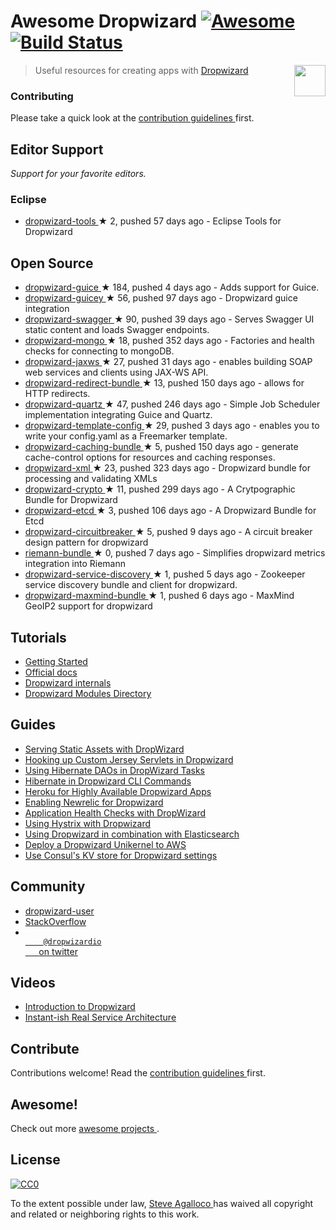 <h1>
 Awesome Dropwizard
 <a href="https://github.com/sindresorhus/awesome">
  <img alt="Awesome" src="https://cdn.rawgit.com/sindresorhus/awesome/d7305f38d29fed78fa85652e3a63e154dd8e8829/media/badge.svg"/>
 </a>
 <a href="https://travis-ci.org/stve/awesome-dropwizard">
  <img alt="Build Status" src="https://img.shields.io/travis/stve/awesome-dropwizard.svg"/>
 </a>
</h1>
<p>
 <a href="http://www.dropwizard.io">
  <img align="right" src="https://cdn.rawgit.com/stve/awesome-dropwizard/master/dropwizard-hat.png" width="50"/>
 </a>
</p>
<blockquote>
 <p>
  Useful resources for creating apps with
  <a href="http://www.dropwizard.io">
   Dropwizard
  </a>
 </p>
</blockquote>
<h3>
 Contributing
</h3>
<p>
 Please take a quick look at the
 <a href=".github/CONTRIBUTING.md">
  contribution guidelines
 </a>
 first.
</p>
<h2>
 Editor Support
</h2>
<p>
 <em>
  Support for your favorite editors.
 </em>
</p>
<h3>
 Eclipse
</h3>
<ul>
 <li>
  <a href="https://github.com/Tasktop/dropwizard-tools">
   dropwizard-tools
  </a>
  <span>
   &#9733 2, pushed 57 days ago
  </span>
  - Eclipse Tools for Dropwizard
 </li>
</ul>
<h2>
 Open Source
</h2>
<ul>
 <li>
  <a href="https://github.com/HubSpot/dropwizard-guice">
   dropwizard-guice
  </a>
  <span>
   &#9733 184, pushed 4 days ago
  </span>
  - Adds support for Guice.
 </li>
 <li>
  <a href="https://github.com/xvik/dropwizard-guicey">
   dropwizard-guicey
  </a>
  <span>
   &#9733 56, pushed 97 days ago
  </span>
  - Dropwizard guice integration
 </li>
 <li>
  <a href="https://github.com/federecio/dropwizard-swagger">
   dropwizard-swagger
  </a>
  <span>
   &#9733 90, pushed 39 days ago
  </span>
  - Serves Swagger UI static content and loads Swagger endpoints.
 </li>
 <li>
  <a href="https://github.com/eeb/dropwizard-mongo">
   dropwizard-mongo
  </a>
  <span>
   &#9733 18, pushed 352 days ago
  </span>
  - Factories and health checks for connecting to mongoDB.
 </li>
 <li>
  <a href="https://github.com/roskart/dropwizard-jaxws">
   dropwizard-jaxws
  </a>
  <span>
   &#9733 27, pushed 31 days ago
  </span>
  - enables building SOAP web services and clients using JAX-WS API.
 </li>
 <li>
  <a href="https://github.com/bazaarvoice/dropwizard-redirect-bundle">
   dropwizard-redirect-bundle
  </a>
  <span>
   &#9733 13, pushed 150 days ago
  </span>
  - allows for HTTP redirects.
 </li>
 <li>
  <a href="https://github.com/jaredstehler/dropwizard-quartz">
   dropwizard-quartz
  </a>
  <span>
   &#9733 47, pushed 246 days ago
  </span>
  - Simple Job Scheduler implementation integrating Guice and Quartz.
 </li>
 <li>
  <a href="https://github.com/tkrille/dropwizard-template-config">
   dropwizard-template-config
  </a>
  <span>
   &#9733 29, pushed 3 days ago
  </span>
  - enables you to write your config.yaml as a Freemarker template.
 </li>
 <li>
  <a href="https://github.com/bazaarvoice/dropwizard-caching-bundle">
   dropwizard-caching-bundle
  </a>
  <span>
   &#9733 5, pushed 150 days ago
  </span>
  - generate cache-control options for resources and caching responses.
 </li>
 <li>
  <a href="https://github.com/yunspace/dropwizard-xml">
   dropwizard-xml
  </a>
  <span>
   &#9733 23, pushed 323 days ago
  </span>
  - Dropwizard bundle for processing and validating XMLs
 </li>
 <li>
  <a href="https://github.com/meltmedia/dropwizard-crypto">
   dropwizard-crypto
  </a>
  <span>
   &#9733 11, pushed 299 days ago
  </span>
  - A Crytpographic Bundle for Dropwizard
 </li>
 <li>
  <a href="https://github.com/meltmedia/dropwizard-etcd">
   dropwizard-etcd
  </a>
  <span>
   &#9733 3, pushed 106 days ago
  </span>
  - A Dropwizard Bundle for Etcd
 </li>
 <li>
  <a href="https://github.com/mtakaki/dropwizard-circuitbreaker">
   dropwizard-circuitbreaker
  </a>
  <span>
   &#9733 5, pushed 9 days ago
  </span>
  - A circuit breaker design pattern for dropwizard
 </li>
 <li>
  <a href="https://github.com/phaneesh/riemann-bundle">
   riemann-bundle
  </a>
  <span>
   &#9733 0, pushed 7 days ago
  </span>
  - Simplifies dropwizard metrics integration into Riemann
 </li>
 <li>
  <a href="https://github.com/santanusinha/dropwizard-service-discovery">
   dropwizard-service-discovery
  </a>
  <span>
   &#9733 1, pushed 5 days ago
  </span>
  - Zookeeper service discovery bundle and client for dropwizard.
 </li>
 <li>
  <a href="https://github.com/phaneesh/dropwizard-maxmind-bundle">
   dropwizard-maxmind-bundle
  </a>
  <span>
   &#9733 1, pushed 6 days ago
  </span>
  - MaxMind GeoIP2 support for dropwizard
 </li>
</ul>
<h2>
 Tutorials
</h2>
<ul>
 <li>
  <a href="http://www.dropwizard.io/0.9.2/docs/getting-started.html">
   Getting Started
  </a>
 </li>
 <li>
  <a href="http://www.dropwizard.io/0.9.2/docs/manual/index.html">
   Official docs
  </a>
 </li>
 <li>
  <a href="http://dropwizard.github.io/dropwizard/0.9.2/docs/manual/internals.html">
   Dropwizard internals
  </a>
 </li>
 <li>
  <a href="http://modules.dropwizard.io/">
   Dropwizard Modules Directory
  </a>
 </li>
</ul>
<h2>
 Guides
</h2>
<ul>
 <li>
  <a href="https://spin.atomicobject.com/2014/10/11/serving-static-assets-with-dropwizard/">
   Serving Static Assets with DropWizard
  </a>
 </li>
 <li>
  <a href="https://spin.atomicobject.com/2015/03/30/jersey-servlets-dropwizard/">
   Hooking up Custom Jersey Servlets in Dropwizard
  </a>
 </li>
 <li>
  <a href="https://spin.atomicobject.com/2015/02/03/dropwizard-hibernate-dao/">
   Using Hibernate DAOs in DropWizard Tasks
  </a>
 </li>
 <li>
  <a href="http://clearthehaze.com/2015/04/hibernate-in-dropwizard-cli-commands/">
   Hibernate in Dropwizard CLI Commands
  </a>
 </li>
 <li>
  <a href="http://techbytes.anuragkapur.com/2015/05/heroku-for-highly-available-dropwizard.html?m=1">
   Heroku for Highly Available Dropwizard Apps
  </a>
 </li>
 <li>
  <a href="http://kyleboon.org/blog/2013/09/23/newrelic-for-dropwizard/">
   Enabling Newrelic for Dropwizard
  </a>
 </li>
 <li>
  <a href="http://willhamill.com/2014/12/04/application-health-checks-with-dropwizard">
   Application Health Checks with DropWizard
  </a>
 </li>
 <li>
  <a href="http://christopher-batey.blogspot.com/2014/08/using-hystrix-with-dropwizard.html">
   Using Hystrix with Dropwizard
  </a>
 </li>
 <li>
  <a href="http://www.gridshore.nl/2014/05/15/using-dropwizard-combination-elasticsearch/">
   Using Dropwizard in combination with Elasticsearch
  </a>
 </li>
 <li>
  <a href="https://boxfuse.com/blog/dropwizard-aws.html">
   Deploy a Dropwizard Unikernel to AWS
  </a>
 </li>
 <li>
  <a href="http://blog.remmelt.com/2015/06/09/use-consuls-kv-store-for-dropwizard-settings/">
   Use Consul's KV store for Dropwizard settings
  </a>
 </li>
</ul>
<h2>
 Community
</h2>
<ul>
 <li>
  <a href="https://groups.google.com/forum/#!forum/dropwizard-user">
   dropwizard-user
  </a>
 </li>
 <li>
  <a href="http://stackoverflow.com/questions/tagged/dropwizard">
   StackOverflow
  </a>
 </li>
 <li>
  <a href="https://twitter.com/dropwizardio">
   <code>
    @dropwizardio
   </code>
   on twitter
  </a>
 </li>
</ul>
<h2>
 Videos
</h2>
<ul>
 <li>
  <a href="https://www.youtube.com/watch?v=2tSWsjtw0ms">
   Introduction to Dropwizard
  </a>
 </li>
 <li>
  <a href="https://vimeo.com/37930578">
   Instant-ish Real Service Architecture
  </a>
 </li>
</ul>
<h2>
 Contribute
</h2>
<p>
 Contributions welcome! Read the
 <a href="contributing.md">
  contribution guidelines
 </a>
 first.
</p>
<h2>
 Awesome!
</h2>
<p>
 Check out more
 <a href="https://github.com/sindresorhus/awesome">
  awesome projects
 </a>
 .
</p>
<h2>
 License
</h2>
<p>
 <a href="http://creativecommons.org/publicdomain/zero/1.0/">
  <img alt="CC0" src="https://licensebuttons.net/p/zero/1.0/88x31.png"/>
 </a>
</p>
<p>
 To the extent possible under law,
 <a href="http://beforeitwasround.com">
  Steve Agalloco
 </a>
 has waived all copyright and related or neighboring rights to this work.
</p>
